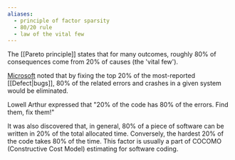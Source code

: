 ```yaml
---
aliases:
  - principle of factor sparsity
  - 80/20 rule
  - law of the vital few
---
```

The [[Pareto principle]] states that for many outcomes, roughly 80% of consequences come from 20% of causes (the 'vital few').

[Microsoft](https://en.wikipedia.org/wiki/Microsoft "Microsoft") noted that by fixing the top 20% of the most-reported [[Defect|bugs]], 80% of the related errors and crashes in a given system would be eliminated.

Lowell Arthur expressed that "20% of the code has 80% of the errors. Find them, fix them!"

It was also discovered that, in general, 80% of a piece of software can be written in 20% of the total allocated time. Conversely, the hardest 20% of the code takes 80% of the time. This factor is usually a part of COCOMO (Constructive Cost Model) estimating for software coding.